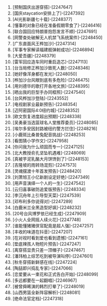 
1. [预制国庆出游穿搭]-[2247647]
1. [国庆staycation安排上了]-[2247392]
1. [AI光影新疆七十载]-[2248377]
1. [懂事的对象已经在准备假期零食了]-[2246416]
1. [联合国回应特朗普抱怨发言不顺]-[2247691]
1. [网警查处破解无人机禁飞系统案件]-[2248450]
1. [广东直面风王桦加沙]-[2247314]
1. [军事专家解读福建舰弹射成功]-[2246894]
1. [大爱吾疆]-[2248379]
1. [雷军回应造车同时重启造芯]-[2247113]
1. [台当局修正桦加沙致死人数]-[2248346]
1. [她好像浑身都在发光]-[2248050]
1. [桦加沙台风眼到底有多危险]-[2246475]
1. [用刘德华的歌打开各地文旅]-[2248395]
1. [晒出我的巨型手办同框照]-[2247540]
1. [台风桦加沙登陆]-[2243552]
1. [电视剧家业最新预告]-[2248354]
1. [迈阿密国际4:0纽约城]-[2248352]
1. [欧文恢复进度超出预期]-[2248338]
1. [吴勇豪当选篮球名人堂推荐委员]-[2248085]
1. [埃尔多安因封路被纽约警方拦住]-[2248216]
1. [小鹿斑比桑普兔配音挑战]-[2248253]
1. [看图猜小学作文]-[2247958]
1. [你问我为什么顽固而专一]-[2247125]
1. [北大教授俞孔坚坠机遇难]-[2248069]
1. [真被芋泥乳酪大月饼馋到了]-[2248153]
1. [吉隆坡的雨转场混剪]-[2247573]
1. [灵魂摆渡十年首发预告]-[2248420]
1. [刘萧旭王小亿新剧设定好绝]-[2247349]
1. [用声音演绎一个人的一生]-[2247542]
1. [云归喜事破防追爱版预告]-[2248334]
1. [李沉舟年上引导型天菜]-[2247539]
1. [邓布利多你说得对]-[2247289]
1. [白鹿米兰全黑造型好飒]-[2248232]
1. [20号台风博罗依已经生成]-[2247909]
1. [小火人全网摇人续火花]-[2247748]
1. [谁能懂猪猪侠官配竟是超人强]-[2247257]
1. [丰收的味道在抖音]-[2247207]
1. [在对视时看到爱也看到遗憾]-[2247161]
1. [垫底辣孩人物短片预告]-[2247247]
1. [离穿搭显贵只差一顶帽子]-[2247467]
1. [潘玮柏上综艺吃到被导演叫停]-[2247601]
1. [秋冬穿搭新鲜感在线]-[2247224]
1. [陶喆即兴捣乱专家]-[2247066]
1. [恋爱要从一束花和正式告白开始]-[2248099]
1. [多远都要在一起翻唱]-[2246967]
1. [被曾舜晞演的韩烈打晕了]-[2248019]
1. [山西男篮全新阵容解析]-[2248081]
1. [绝命法官定档]-[2247318]